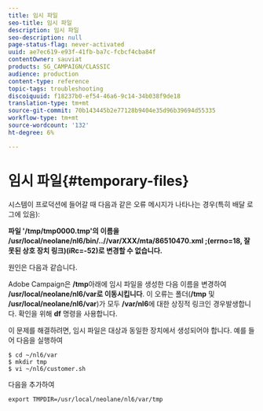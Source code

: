 ```yaml
---
title: 임시 파일
seo-title: 임시 파일
description: 임시 파일
seo-description: null
page-status-flag: never-activated
uuid: ae7ec619-e93f-41fb-ba7c-fcbcf4cba84f
contentOwner: sauviat
products: SG_CAMPAIGN/CLASSIC
audience: production
content-type: reference
topic-tags: troubleshooting
discoiquuid: f18237b0-ef54-46a6-9c14-34b038f9de18
translation-type: tm+mt
source-git-commit: 70b143445b2e77128b9404e35d96b39694d55335
workflow-type: tm+mt
source-wordcount: '132'
ht-degree: 6%

---
```



# 임시 파일{#temporary-files}

시스템이 프로덕션에 들어갈 때 다음과 같은 오류 메시지가 나타나는 경우(특히 배달 로그에 있음):

**파일 &#39;/tmp/tmp0000.tmp&#39;의 이름을 /usr/local/neolane/nl6/bin/..//var/XXX/mta/86510470.xml ;(errno=18, 잘못된 상호 장치 링크)(iRc=-52)로 변경할 수 없습니다.**

원인은 다음과 같습니다.

Adobe Campaign은 **/tmp**&#x200B;아래에 임시 파일을 생성한 다음 이름을 변경하여 **/usr/local/neolane/nl6/var로 이동시킵니다**. 이 오류는 폴더(**/tmp** 및 **/usr/local/neolane/nl6/var**)가 모두 **/var/nl6**&#x200B;에 대한 상징적 링크인 경우발생합니다. 확인을 위해 **df** 명령을 사용합니다.

이 문제를 해결하려면, 임시 파일은 대상과 동일한 장치에서 생성되어야 합니다. 예를 들어 다음을 실행하여

```
$ cd ~/nl6/var
$ mkdir tmp
$ vi ~/nl6/customer.sh
```

다음을 추가하여

```
export TMPDIR=/usr/local/neolane/nl6/var/tmp 
```

